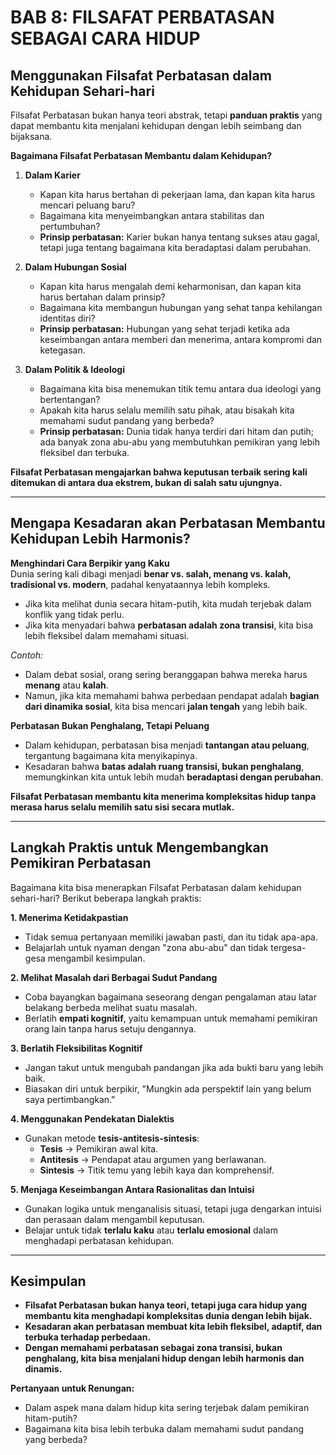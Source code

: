 # **BAB 8: FILSAFAT PERBATASAN SEBAGAI CARA HIDUP**  

## **Menggunakan Filsafat Perbatasan dalam Kehidupan Sehari-hari**  

Filsafat Perbatasan bukan hanya teori abstrak, tetapi **panduan praktis** yang dapat membantu kita menjalani kehidupan dengan lebih seimbang dan bijaksana.  

**Bagaimana Filsafat Perbatasan Membantu dalam Kehidupan?**  

1. **Dalam Karier**  
   - Kapan kita harus bertahan di pekerjaan lama, dan kapan kita harus mencari peluang baru?  
   - Bagaimana kita menyeimbangkan antara stabilitas dan pertumbuhan?  
   - **Prinsip perbatasan:** Karier bukan hanya tentang sukses atau gagal, tetapi juga tentang bagaimana kita beradaptasi dalam perubahan.  

2. **Dalam Hubungan Sosial**  
   - Kapan kita harus mengalah demi keharmonisan, dan kapan kita harus bertahan dalam prinsip?  
   - Bagaimana kita membangun hubungan yang sehat tanpa kehilangan identitas diri?  
   - **Prinsip perbatasan:** Hubungan yang sehat terjadi ketika ada keseimbangan antara memberi dan menerima, antara kompromi dan ketegasan.  

3. **Dalam Politik & Ideologi**  
   - Bagaimana kita bisa menemukan titik temu antara dua ideologi yang bertentangan?  
   - Apakah kita harus selalu memilih satu pihak, atau bisakah kita memahami sudut pandang yang berbeda?  
   - **Prinsip perbatasan:** Dunia tidak hanya terdiri dari hitam dan putih; ada banyak zona abu-abu yang membutuhkan pemikiran yang lebih fleksibel dan terbuka.  

**Filsafat Perbatasan mengajarkan bahwa keputusan terbaik sering kali ditemukan di antara dua ekstrem, bukan di salah satu ujungnya.**  

---

## **Mengapa Kesadaran akan Perbatasan Membantu Kehidupan Lebih Harmonis?**  

**Menghindari Cara Berpikir yang Kaku**  
Dunia sering kali dibagi menjadi **benar vs. salah, menang vs. kalah, tradisional vs. modern**, padahal kenyataannya lebih kompleks.  
- Jika kita melihat dunia secara hitam-putih, kita mudah terjebak dalam konflik yang tidak perlu.  
- Jika kita menyadari bahwa **perbatasan adalah zona transisi**, kita bisa lebih fleksibel dalam memahami situasi.  

*Contoh:*  
- Dalam debat sosial, orang sering beranggapan bahwa mereka harus **menang** atau **kalah**.  
- Namun, jika kita memahami bahwa perbedaan pendapat adalah **bagian dari dinamika sosial**, kita bisa mencari **jalan tengah** yang lebih baik.  

**Perbatasan Bukan Penghalang, Tetapi Peluang**  
- Dalam kehidupan, perbatasan bisa menjadi **tantangan atau peluang**, tergantung bagaimana kita menyikapinya.  
- Kesadaran bahwa **batas adalah ruang transisi, bukan penghalang**, memungkinkan kita untuk lebih mudah **beradaptasi dengan perubahan**.  

**Filsafat Perbatasan membantu kita menerima kompleksitas hidup tanpa merasa harus selalu memilih satu sisi secara mutlak.**  

---

## **Langkah Praktis untuk Mengembangkan Pemikiran Perbatasan**  

Bagaimana kita bisa menerapkan Filsafat Perbatasan dalam kehidupan sehari-hari? Berikut beberapa langkah praktis:  

**1. Menerima Ketidakpastian**  
- Tidak semua pertanyaan memiliki jawaban pasti, dan itu tidak apa-apa.  
- Belajarlah untuk nyaman dengan "zona abu-abu" dan tidak tergesa-gesa mengambil kesimpulan.  

**2. Melihat Masalah dari Berbagai Sudut Pandang**  
- Coba bayangkan bagaimana seseorang dengan pengalaman atau latar belakang berbeda melihat suatu masalah.  
- Berlatih **empati kognitif**, yaitu kemampuan untuk memahami pemikiran orang lain tanpa harus setuju dengannya.  

**3. Berlatih Fleksibilitas Kognitif**  
- Jangan takut untuk mengubah pandangan jika ada bukti baru yang lebih baik.  
- Biasakan diri untuk berpikir, "Mungkin ada perspektif lain yang belum saya pertimbangkan."  

**4. Menggunakan Pendekatan Dialektis**  
- Gunakan metode **tesis-antitesis-sintesis**:  
  - **Tesis** → Pemikiran awal kita.  
  - **Antitesis** → Pendapat atau argumen yang berlawanan.  
  - **Sintesis** → Titik temu yang lebih kaya dan komprehensif.  

**5. Menjaga Keseimbangan Antara Rasionalitas dan Intuisi**  
- Gunakan logika untuk menganalisis situasi, tetapi juga dengarkan intuisi dan perasaan dalam mengambil keputusan.  
- Belajar untuk tidak **terlalu kaku** atau **terlalu emosional** dalam menghadapi perbatasan kehidupan.  

---

## **Kesimpulan**  
- **Filsafat Perbatasan bukan hanya teori, tetapi juga cara hidup yang membantu kita menghadapi kompleksitas dunia dengan lebih bijak.**  
- **Kesadaran akan perbatasan membuat kita lebih fleksibel, adaptif, dan terbuka terhadap perbedaan.**  
- **Dengan memahami perbatasan sebagai zona transisi, bukan penghalang, kita bisa menjalani hidup dengan lebih harmonis dan dinamis.**  

**Pertanyaan untuk Renungan:**  
- Dalam aspek mana dalam hidup kita sering terjebak dalam pemikiran hitam-putih?  
- Bagaimana kita bisa lebih terbuka dalam memahami sudut pandang yang berbeda?  
